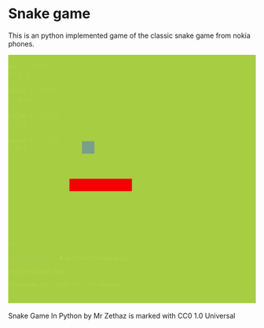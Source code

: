 # Snake game
This is an python implemented game of the classic snake game from nokia phones.

<img src="game.png" alt="example image">

Snake Game In Python by Mr Zethaz is marked with CC0 1.0 Universal 